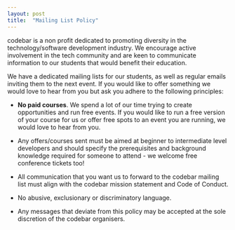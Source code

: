 ```yaml
---
layout: post
title:  "Mailing List Policy"
---
```


codebar is a non profit dedicated to promoting diversity in the technology/software development industry. We encourage active involvement in the tech community and are keen to communicate information to our students that would benefit their education.

We have a dedicated mailing lists for our students, as well as regular emails inviting them to the next event. If you would like to offer something we would love to hear from you but ask you adhere to the following principles:

- **No paid courses**. We spend a lot of our time trying to create opportunities and run free events. If you would like to run a free version of your course for us or offer free spots to an event you are running, we would love to hear from you.

- Any offers/courses sent must be aimed at beginner to intermediate level developers and should specify the prerequisites and background knowledge required for someone to attend - we welcome free conference tickets too!

- All communication that you want us to forward to the codebar mailing list must align with the codebar mission statement and Code of Conduct.

- No abusive, exclusionary or discriminatory language.

- Any messages that deviate from this policy may be accepted at the sole discretion of the codebar organisers.
